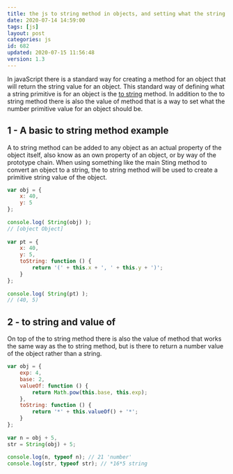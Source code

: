```yaml
---
title: the js to string method in objects, and setting what the string value should be for an object
date: 2020-07-14 14:59:00
tags: [js]
layout: post
categories: js
id: 682
updated: 2020-07-15 11:56:48
version: 1.3
---
```


In javaScript there is a standard way for creating a method for an object that will return the string value for an object. This standard way of defining what a string primitive is for an object is the [to string](https://developer.mozilla.org/en-US/docs/Web/JavaScript/Reference/Global_Objects/Object/toString) method. In addition to the to string method there is also the value of method that is a way to set what the number primitive value for an object should be.

<!-- more -->

## 1 - A basic to string method example

A to string method can be added to any object as an actual property of the object itself, also know as an own property of an object, or by way of the prototype chain. When using something like the main Sting method to convert an object to a string, the to string method will be used to create a primitive string value of the object.

```js
var obj = {
    x: 40,
    y: 5
};
 
console.log( String(obj) );
// [object Object]
 
var pt = {
    x: 40,
    y: 5,
    toString: function () {
        return '(' + this.x + ', ' + this.y + ')';
    }
};
 
console.log( String(pt) );
// (40, 5)
```

## 2 - to string and value of

On top of the to string method there is also the value of method that works the same way as the to string method, but is there to return a number value of the object rather than a string.

```js
var obj = {
    exp: 4,
    base: 2,
    valueOf: function () {
        return Math.pow(this.base, this.exp);
    },
    toString: function () {
        return '*' + this.valueOf() + '*';
    }
};
 
var n = obj + 5,
str = String(obj) + 5;
 
console.log(n, typeof n); // 21 'number'
console.log(str, typeof str); // *16*5 string
```
